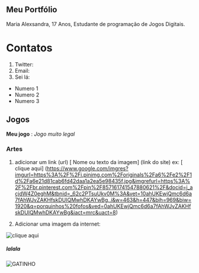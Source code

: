 ## Meu Portfólio
Maria Alexsandra,
17 Anos,
Estudante de programação de Jogos Digitais.

# Contatos

1. Twitter: 
2. Email:
3. Sei lá:

- Numero 1
- Numero 2
- Numero 3


## Jogos

**Meu jogo** : _Jogo muito legal_

### Artes

1. adicionar um link (url)
[ Nome ou texto da imagem] (link do site)
ex:
[ clique aqui] (https://www.google.com/imgres?imgurl=https%3A%2F%2Fi.pinimg.com%2Foriginals%2Fa6%2Fe2%2F1d%2Fa6e21d81cab6fd42daa1a2ea5e98435f.jpg&imgrefurl=https%3A%2F%2Fbr.pinterest.com%2Fpin%2F857161741547880621%2F&docid=j_acjdW4Z0eghM&tbnid=_62c2PTsuUkv0M%3A&vet=10ahUKEwjQmc6d6a7fAhWJvZAKHfskDUIQMwhDKAYwBg..i&w=463&h=447&bih=969&biw=1920&q=porquinhos%20fofos&ved=0ahUKEwjQmc6d6a7fAhWJvZAKHfskDUIQMwhDKAYwBg&iact=mrc&uact=8)

2. Adicionar uma imagem da internet:

![ clique aqui](https://www.google.com/imgres?imgurl=https%3A%2F%2Fi.pinimg.com%2Foriginals%2Fa6%2Fe2%2F1d%2Fa6e21d81cab6fd42daa1a2ea5e98435f.jpg&imgrefurl=https%3A%2F%2Fbr.pinterest.com%2Fpin%2F857161741547880621%2F&docid=j_acjdW4Z0eghM&tbnid=_62c2PTsuUkv0M%3A&vet=10ahUKEwjQmc6d6a7fAhWJvZAKHfskDUIQMwhDKAYwBg..i&w=463&h=447&bih=969&biw=1920&q=porquinhos%20fofos&ved=0ahUKEwjQmc6d6a7fAhWJvZAKHfskDUIQMwhDKAYwBg&iact=mrc&uact=8)


##### lalala
 ![GATINHO](https://assets.papodehomem.com.br/2015/05/30/05/42/43/431/photo.jpg)
